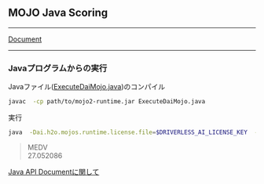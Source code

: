 ## MOJO Java Scoring

***
[Document](https://docs.h2o.ai/driverless-ai/latest-stable/docs/userguide/scoring-mojo-scoring-pipeline.html)
***

### Javaプログラムからの実行
Javaファイル([ExecuteDaiMojo.java](ExecuteDaiMojo.java))のコンパイル
```bash
javac  -cp path/to/mojo2-runtime.jar ExecuteDaiMojo.java
```
実行
```bash
java  -Dai.h2o.mojos.runtime.license.file=$DRIVERLESS_AI_LICENSE_KEY  -cp  .:path/to/mojo2-runtime.jar  ExecuteDaiMojo
```
> MEDV  
> 27.052086

[Java API Documentに関して](https://docs.h2o.ai/driverless-ai/latest-stable/docs/userguide/mojo2_javadoc.html)

